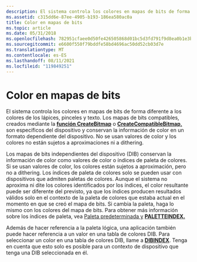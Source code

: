 ```yaml
---
description: El sistema controla los colores en mapas de bits de forma diferente a los colores de los lápices, pinceles y texto.
ms.assetid: c315dd6e-87ee-4905-b193-186ea580ac0a
title: Color en mapas de bits
ms.topic: article
ms.date: 05/31/2018
ms.openlocfilehash: 782951cfaee0d50fe426505868d01bc5d3fd791f9d8ea0b1e3bca94e28680b7d
ms.sourcegitcommit: e6600f550f79bddfe58bd4696ac50dd52cb03d7e
ms.translationtype: MT
ms.contentlocale: es-ES
ms.lasthandoff: 08/11/2021
ms.locfileid: "119849251"
---
```

# <a name="color-in-bitmaps"></a>Color en mapas de bits

El sistema controla los colores en mapas de bits de forma diferente a los colores de los lápices, pinceles y texto. Los mapas de bits compatibles, creados mediante la [**función CreateBitmap**](/windows/desktop/api/Wingdi/nf-wingdi-createbitmap) o [**CreateCompatibleBitmap,**](/windows/desktop/api/Wingdi/nf-wingdi-createcompatiblebitmap) son específicos del dispositivo y conservan la información de color en un formato dependiente del dispositivo. No se usan valores de color y los colores no están sujetos a aproximaciones ni a dithering.

Los mapas de bits independientes del dispositivo (DIB) conservan la información de color como valores de color o índices de paleta de colores. Si se usan valores de color, los colores están sujetos a aproximación, pero no a dithering. Los índices de paleta de colores solo se pueden usar con dispositivos que admiten paletas de colores. Aunque el sistema no aproxima ni dite los colores identificados por los índices, el color resultante puede ser diferente del previsto, ya que los índices producen resultados válidos solo en el contexto de la paleta de colores que estaba actual en el momento en que se creó el mapa de bits. Si cambia la paleta, haga lo mismo con los colores del mapa de bits. Para obtener más información sobre los índices de paleta, vea [Paleta predeterminada y](default-palette.md) [**PALETTEINDEX.**](/windows/desktop/api/Wingdi/nf-wingdi-paletteindex)

Además de hacer referencia a la paleta lógica, una aplicación también puede hacer referencia a un valor en una tabla de colores DIB. Para seleccionar un color en una tabla de colores DIB, llame a [**DIBINDEX**](/windows/desktop/api/Mmsystem/nf-mmsystem-dibindex). Tenga en cuenta que esto solo es posible para un contexto de dispositivo que tenga una DIB seleccionada en él.

 

 



